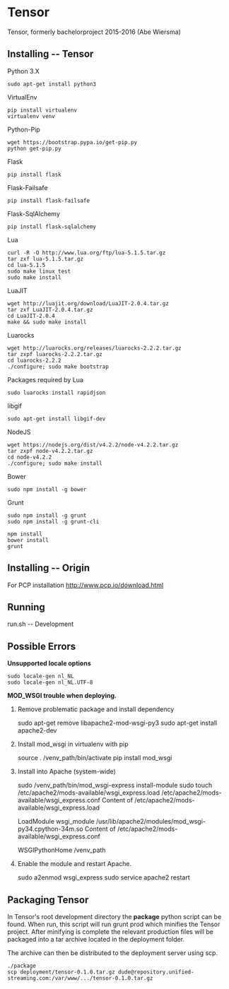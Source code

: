 # Tensor
Tensor, formerly bachelorproject 2015-2016 (Abe Wiersma) 

Installing -- Tensor
----------

Python 3.X

    sudo apt-get install python3
VirtualEnv

    pip install virtualenv
    virtualenv venv
Python-Pip

    wget https://bootstrap.pypa.io/get-pip.py
    python get-pip.py
Flask
    
    pip install flask
Flask-Failsafe
    
    pip install flask-failsafe
Flask-SqlAlchemy
    
    pip install flask-sqlalchemy

Lua

    curl -R -O http://www.lua.org/ftp/lua-5.1.5.tar.gz
    tar zxf lua-5.1.5.tar.gz
    cd lua-5.1.5
    sudo make linux test
    sudo make install
LuaJIT

    wget http://luajit.org/download/LuaJIT-2.0.4.tar.gz
    tar zxf LuaJIT-2.0.4.tar.gz
    cd LuaJIT-2.0.4
    make && sudo make install
Luarocks

    wget http://luarocks.org/releases/luarocks-2.2.2.tar.gz
    tar zxpf luarocks-2.2.2.tar.gz
    cd luarocks-2.2.2
    ./configure; sudo make bootstrap
Packages required by Lua
    
    sudo luarocks install rapidjson
libgif
    
    sudo apt-get install libgif-dev
NodeJS

    wget https://nodejs.org/dist/v4.2.2/node-v4.2.2.tar.gz
    tar zxpf node-v4.2.2.tar.gz
    cd node-v4.2.2
    ./configure; sudo make install

Bower

    sudo npm install -g bower
Grunt

    sudo npm install -g grunt
    sudo npm install -g grunt-cli

    npm install
    bower install
    grunt

Installing -- Origin
----------

For PCP installation http://www.pcp.io/download.html

Running
-------
run.sh -- Development

Possible Errors
---------------

**Unsupported locale options**

    sudo locale-gen nl_NL
    sudo locale-gen nl_NL.UTF-8

**MOD_WSGI trouble when deploying.**

1) Remove problematic package and install dependency

    sudo apt-get remove libapache2-mod-wsgi-py3
    sudo apt-get install apache2-dev
2) Install mod_wsgi in virtualenv with pip

    source . /venv_path/bin/activate
    pip install mod_wsgi
3) Install into Apache (system-wide)

    sudo /venv_path/bin/mod_wsgi-express install-module
    sudo touch /etc/apache2/mods-available/wsgi_express.load /etc/apache2/mods-available/wsgi_express.conf
Content of /etc/apache2/mods-available/wsgi_express.load

    LoadModule wsgi_module /usr/lib/apache2/modules/mod_wsgi-py34.cpython-34m.so
Content of /etc/apache2/mods-available/wsgi_express.conf

    WSGIPythonHome /venv_path
4) Enable the module and restart Apache.

    sudo a2enmod wsgi_express
    sudo service apache2 restart


Packaging Tensor
----------------
In Tensor's root development directory the **package** python script can
be found.
When run, this script will run grunt prod which minifies the Tensor project.
After minifying is complete the relevant production files will be packaged into
a tar archive located in the deployment folder.

The archive can then be distributed to the deployment server using scp.

    ./package
    scp deployment/tensor-0.1.0.tar.gz dude@repository.unified-streaming.com:/var/www/.../tensor-0.1.0.tar.gz
